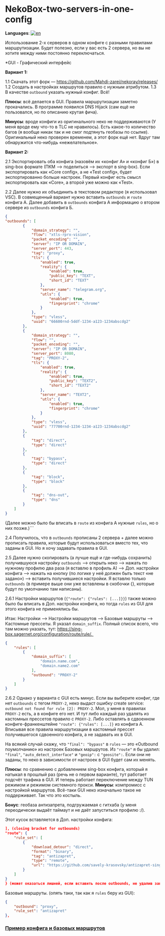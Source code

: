 # NekoBox-two-servers-in-one-config
**Languages**: [![en](https://img.shields.io/badge/lang-en-red.svg)](https://github.com/gtgthozz/NekoBox-two-servers-in-one-config/blob/main/README.md)

Использование 2-х серверов в одном конфиге с разными правилами маршрутизации. Будет полезно, если у вас есть 2 сервера, но вы не хотите между ними постоянно переключаться. 

*GUI - Графический интерфейс

**Вариант 1:**

1.1 Скачать этот форк — https://github.com/Mahdi-zarei/nekoray/releases/
1.2 Создать в настройках маршрутов правило с нужным атрибутом.
1.3 В качестве `outbound` указать нужный конфиг. Всё!

**Плюсы**: всё делается в GUI. Правила маршрутизации заметно прокачались. В программе появился DNS Hijack (сам ещё не пользовался, но по описанию крутая фича). 

**Минусы**: вроде конфиги из оригинального неко не поддерживаются (У меня вроде ему что-то в TLC не нравилось). Есть какое-то количество багов (я вообще никак так и не смог подтянуть геобазы по ссылке). Оригинальный неко проверен временем, а этот форк ещё нет. Вдруг там обнаружится что-нибудь «нежелательное».

**Вариант 2:**

2.1 Экспортировать оба конфига (назовём их «конфиг А» и «конфиг Б») в sing-box формате (ПКМ —> поделиться —> экспорт в sing-box). Если экспортировать как «Core config», а не «Test config», будет экспортированно больше настроек. Первый конфиг есть смысл экспортировать как «Core», а второй уже можно как «Test».

2.2 Далее нужно их объединить в текстовом редакторе (я использовал VSC). В совмещенный вариант нужно вставить `outbounds` и `route` конфига А. Далее добавить в `outbounds` конфига А информацию о втором сервере из `outbounds` конфига Б.

```json
{
"outbounds": [
        {
            "domain_strategy": "",
            "flow": "xtls-rprx-vision",
            "packet_encoding": "",
            "server": "IP OR DOMAIN",
            "server_port": 443,
            "tag": "proxy",
            "tls": {
                "enabled": true,
                "reality": {
                    "enabled": true,
                    "public_key": "TEXT",
                    "short_id": "TEXT"
                },
                "server_name": "telegram.org",
                "utls": {
                    "enabled": true,
                    "fingerprint": "chrome"
                }
            },
            "type": "vless",
            "uuid": "66600rnd-5ddf-1234-a123-1234abscdg2"
        },
        {
            "domain_strategy": "",
            "flow": "",
            "packet_encoding": "",
            "server": "IP OR DOMAIN",
            "server_port": 8080,
            "tag": "PROXY-2",
            "tls": {
                "enabled": true,
                "reality": {
                    "enabled": true,
                    "public_key": "TEXT2",
                    "short_id": "TEXT2"
                },
                "server_name": "TEXT2",
                "utls": {
                    "enabled": true,
                    "fingerprint": "chrome"
                }
            },
            "type": "vless",
            "uuid": "77700rnd-1234-1234-a123-1234abscdg2"
        },
        {
            "tag": "direct",
            "type": "direct"
        },
        {
            "tag": "bypass",
            "type": "direct"
        },
        {
            "tag": "block",
            "type": "block"
        },
        {
            "tag": "dns-out",
            "type": "dns"
        }
    ]
}
```
(Далее можно было бы вписать в `route` из конфига А нужные `rules`, но о них позже.)```

2.4 Получилось, что в `outbounds` прописаны 2 сервера + далее можно прописать правила, которые будут использоваться вместо тех, что заданы в GUI. Но я хочу задавать правила в GUI. 

2.5 Далее нужно скопировать (а лучше ещё и где-нибудь сохранить) получившуюся настройку `outbounds` —> открыть неко —> нажать по нужному профилю два раза (я вставлю в профиль А) —> Доп. настройки конфига —> нажать на кнопку (по логике у неё должен быть текст «не задано») —> вставить получившиеся настройки. Я вставлю только `outbounds` (в примере выше они уже вставлены в скобочки {}, которые будут по умолчанию там написаны). 

2.6.1 Настройки маршрутов (`{"route": {"rules": [...]}}`) также можно было бы вписать в Доп. настройки конфига, но тогда `rules` из GUI для этого конфига не применялись бы.

Итак: Настройки —> Настройки маршрутов —> Базовые маршруты —> Кастомные прессеты. Я указал `domain_suffix`. Полный список всего, что там можно указать, тут: https://sing-box.sagernet.org/configuration/route/rule/. 

```json
{
    "rules": [
        {
            "domain_suffix": [
                "domain.name.com",
                "domain.name2.com"
            ],
            "outbound": "PROXY-2"
        }
    ]
}
```

2.6.2 Однако у варианта с GUI есть минус. Если вы выберите конфиг, где нет `outbounds` с тегом `PROXY-2`, неко выдаст ошибку create service: `outbound not found for rule [2]: PROXY-2`. Мол, у меня в правилах `PROXY-2` есть, а в конфиге его нет. И тут либо каждый раз удалять из кастомных прессетов правило с `PROXY-2`. Либо оставлять в сдвоенном конфиге-франкенштейне `"route": {"rules": [...]}` из конфига А. Вписывая все правила маршрутизации в кастомный прессет получившегося сдвоенного конфига, а не задавать их в GUI. 

На всякий случай скажу, что `"final": "bypass"` в `rules` — это «Outbound поумолчанию» из настроек Базовых маршрутов. Из `"route"` я бы удалил: `"final"`, `"auto_detect_interface"` и `"geoip":` с `"geosite":`. Если они не заданы, то неко в зависимости от настроек в GUI будет сам их менять. 

**Плюсы**: по сравнению с добавлением sing-box конфига, который я натыкал в прошлый раз (речь не о первом варианте), тут работает подсчёт трафика в GUI. И теперь работает переключение между TUN режимом и режимом системного прокси.
**Минусы**: компромисс с настройкой маршрутов. Всё-таки GUI неко изначально такое не поддерживает. Так что это костыль. 

**Бонус**: геобаза антизапрета, подгружаемая с гитхаба (у меня переодически выдаёт таймаут и не даёт запуститься профилю :/).

Этот кусок вставляется в Доп. настройки конфига:

```json
], (closing bracket for outbounds)
"route": {
    "rule_set": [
        {
            "download_detour": "direct",
            "format": "binary",
            "tag": "antizapret",
            "type": "remote",
            "url": "https://github.com/savely-krasovsky/antizapret-sing-box/releases/latest/download/antizapret.srs"
        }
    ]
}
} (может оказаться лишней, если вставить после outbounds, не удалив закрывающую скобку)
```


Базовые маршруты. (опять таки, так как я `rules` беру из GUI):
```json
{
    "outbound": "proxy",
    "rule_set": "antizapret"
},
```

### [Пример конфига и базовых маршрутов](https://github.com/gtgthozz/NekoBox-two-servers-in-one-config/blob/main/Example%20of%20additional%20config%20settings%20and%20basic%20routes%20for%202%20proxies%20in%20one%20profile%20%2B%20a%20rule%20set%20with%20an%20Antizapret%20database%20(rule_set).json)
